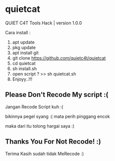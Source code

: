 # quietcat
  QUIET C4T Tools Hack | version 1.0.0
  
  Cara install :
  1. apt update
  2. pkg update
  3. apt install git
  4. git clone https://github.com/quietc4t/quietcat
  5. cd quietcat
  6. sh install.sh
  7. open script ? >> sh quietcat.sh
  8. Enjoyy..!!!
  
  Please Don't Recode My script :(
  ----------------------------------
  Jangan Recode Script kuh :(
  
  bikinnya pegel syang :(
  mata perih
  pinggang encok
  
  maka dari itu tolong hargai saya :)
  
  Thanks You For Not Recode! :)
  --------------------------------
  Terima Kasih sudah tidak MeRecode :)
